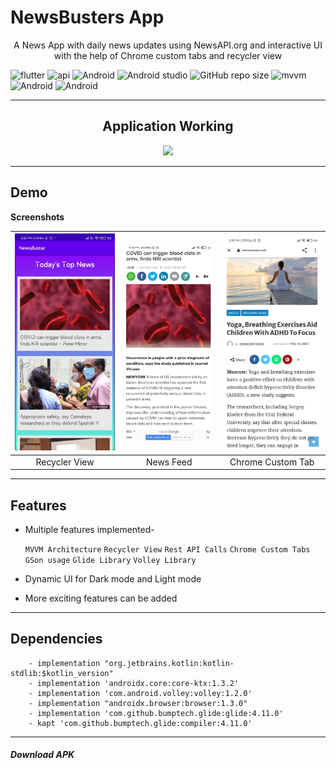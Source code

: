 # NewsBusters App

<div align="center">A News App with daily news updates using NewsAPI.org and interactive UI with the help of Chrome custom tabs and recycler view</div>

 ![flutter](https://img.shields.io/badge/kotlin-language-blue?logo=kotlin)
 ![api](https://img.shields.io/badge/NewsAPI.org-API-yellowgreen)
 ![Android](https://img.shields.io/badge/android-OS-lightgrey?logo=Android)
 ![Android studio](https://img.shields.io/badge/Android%20Studio-IDE-yellowgreen?logo=android-studio)
 ![GitHub repo size](https://img.shields.io/github/repo-size/Sachinbhola/News-App)
 ![mvvm](https://img.shields.io/badge/MVVM-Architecture-blue)
![Android]( https://img.shields.io/badge/Glide-Library-yellow)
![Android](https://img.shields.io/badge/Volley-API%20Library-red)

<hr>

 ## <div align ="center" >Application Working</div> 
<div align="center" ><img width="300" src="https://github.com/Sachinbhola/resources/blob/main/resources/newsApp.gif"/></div>

<hr>

## Demo

**Screenshots**

| ![](https://github.com/Sachinbhola/resources/blob/main/readme%20res/news-1.1.jpg) |![](https://github.com/Sachinbhola/resources/blob/main/readme%20res/news-2.jpg) | ![](https://github.com/Sachinbhola/resources/blob/main/readme%20res/news-3.jpg) | 
| :-------------:  | :-------------:  | :-------------:  |
|   Recycler View    |   News Feed     |   Chrome Custom Tab    |

<hr>

## Features

- Multiple features implemented-

  `MVVM Architecture`
  `Recycler View`
  `Rest API Calls`
  `Chrome Custom Tabs`
  `GSon usage`
  `Glide Library`
  `Volley Library`
  
  
- Dynamic UI for Dark mode and Light mode
- More exciting features can be added

<hr>

## Dependencies

        - implementation "org.jetbrains.kotlin:kotlin-stdlib:$kotlin_version"
        - implementation 'androidx.core:core-ktx:1.3.2'
        - implementation 'com.android.volley:volley:1.2.0'
        - implementation "androidx.browser:browser:1.3.0"
        - implementation 'com.github.bumptech.glide:glide:4.11.0'
        - kapt 'com.github.bumptech.glide:compiler:4.11.0'
    

<hr>
  
##### Download APK
<pre coming soon...><a href=""></a></pre>
